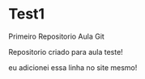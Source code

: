 # Test1
Primeiro Repositorio Aula Git

Repositorio criado para aula teste!

eu adicionei essa linha no site mesmo!
